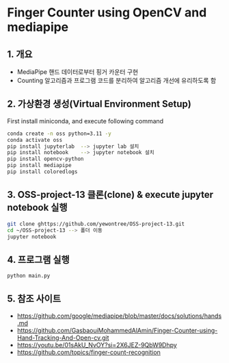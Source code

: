 # Finger Counter using OpenCV and mediapipe
## 1. 개요
 - MediaPipe 핸드 데이터로부터 핑거 카운터 구현
 - Counting 알고리즘과 프로그램 코드를 분리하여 알고리즘 개선에 유리하도록 함


## 2. 가상환경 생성(Virtual Environment Setup)
First install miniconda, and execute following command
``` bash
conda create -n oss python=3.11 -y
conda activate oss
pip install jupyterlab  --> jupyter lab 설치
pip install notebook    --> jupyter notebook 설치
pip install opencv-python
pip install mediapipe
pip install coloredlogs

```

## 3. OSS-project-13 클론(clone) & execute jupyter notebook 실행
``` bash
git clone ghttps://github.com/yewontree/OSS-project-13.git
cd ~/OSS-project-13 --> 폴더 이동
jupyter notebook

```


## 4. 프로그램 실행
```bash
python main.py
```

## 5. 참조 사이트
 - https://github.com/google/mediapipe/blob/master/docs/solutions/hands.md
 - https://github.com/GasbaouiMohammedAlAmin/Finger-Counter-using-Hand-Tracking-And-Open-cv.git
 - https://youtu.be/01sAkU_NvOY?si=2X6JEZ-9QbW9Dhpy
 - https://github.com/topics/finger-count-recognition
